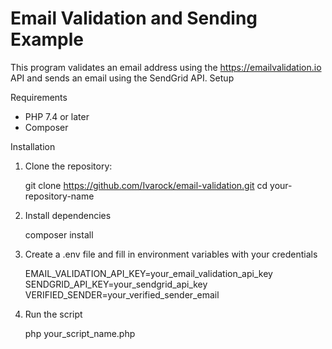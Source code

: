 # Email Validation and Sending Example

This program validates an email address using the https://emailvalidation.io API and sends an email using the SendGrid API.
Setup

Requirements

- PHP 7.4 or later
- Composer

Installation

1. Clone the repository:

   git clone https://github.com/Ivarock/email-validation.git
   cd your-repository-name

2. Install dependencies

   composer install

3. Create a .env file and fill in environment variables with your credentials

   EMAIL_VALIDATION_API_KEY=your_email_validation_api_key
   SENDGRID_API_KEY=your_sendgrid_api_key
   VERIFIED_SENDER=your_verified_sender_email

5. Run the script

   php your_script_name.php
